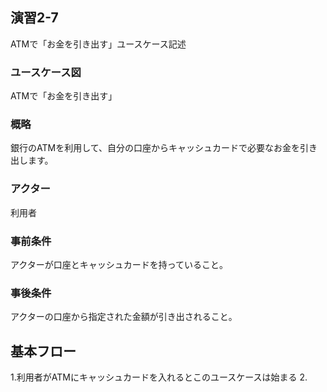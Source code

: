## 演習2-7
ATMで「お金を引き出す」ユースケース記述

### ユースケース図
ATMで「お金を引き出す」
### 概略
銀行のATMを利用して、自分の口座からキャッシュカードで必要なお金を引き出します。
### アクター
利用者
### 事前条件
アクターが口座とキャッシュカードを持っていること。
### 事後条件
アクターの口座から指定された金額が引き出されること。

## 基本フロー
1.利用者がATMにキャッシュカードを入れるとこのユースケースは始まる
2.